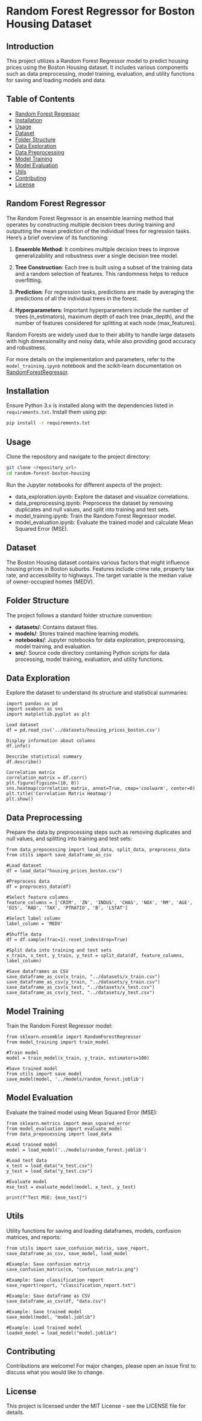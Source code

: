 # Random Forest Regressor for Boston Housing Dataset

## Introduction

This project utilizes a Random Forest Regressor model to predict housing prices using the Boston Housing dataset. It includes various components such as data preprocessing, model training, evaluation, and utility functions for saving and loading models and data.

## Table of Contents

- [Random Forest Regressor](#random-forest-regressor)
- [Installation](#installation)
- [Usage](#usage)
- [Dataset](#dataset)
- [Folder Structure](#folder-structure)
- [Data Exploration](#data-exploration)
- [Data Preprocessing](#data-preprocessing)
- [Model Training](#model-training)
- [Model Evaluation](#model-evaluation)
- [Utils](#utils)
- [Contributing](#contributing)
- [License](#license)

## Random Forest Regressor

The Random Forest Regressor is an ensemble learning method that operates by constructing multiple decision trees during training and outputting the mean prediction of the individual trees for regression tasks. Here’s a brief overview of its functioning:

1. **Ensemble Method**: It combines multiple decision trees to improve generalizability and robustness over a single decision tree model.

2. **Tree Construction**: Each tree is built using a subset of the training data and a random selection of features. This randomness helps to reduce overfitting.

3. **Prediction**: For regression tasks, predictions are made by averaging the predictions of all the individual trees in the forest.

4. **Hyperparameters**: Important hyperparameters include the number of trees (n_estimators), maximum depth of each tree (max_depth), and the number of features considered for splitting at each node (max_features).

Random Forests are widely used due to their ability to handle large datasets with high dimensionality and noisy data, while also providing good accuracy and robustness.

For more details on the implementation and parameters, refer to the `model_training.ipynb` notebook and the scikit-learn documentation on [RandomForestRegressor](https://scikit-learn.org/stable/modules/generated/sklearn.ensemble.RandomForestRegressor.html).


## Installation

Ensure Python 3.x is installed along with the dependencies listed in `requirements.txt`. Install them using pip:
```bash
pip install -r requirements.txt
```

## Usage

Clone the repository and navigate to the project directory:

```bash
git clone <repository_url>
cd random-forest-boston-housing
```

Run the Jupyter notebooks for different aspects of the project:

- data_exploration.ipynb: Explore the dataset and visualize correlations.
- data_preprocessing.ipynb: Preprocess the dataset by removing duplicates and null values, and split into training and test sets.
- model_training.ipynb: Train the Random Forest Regressor model.
- model_evaluation.ipynb: Evaluate the trained model and calculate Mean Squared Error (MSE).

## Dataset

The Boston Housing dataset contains various factors that might influence housing prices in Boston suburbs. Features include crime rate, property tax rate, and accessibility to highways. The target variable is the median value of owner-occupied homes (MEDV).

## Folder Structure

The project follows a standard folder structure convention:

- **datasets/**: Contains dataset files.
- **models/**: Stores trained machine learning models.
- **notebooks/**: Jupyter notebooks for data exploration, preprocessing, model training, and evaluation.
- **src/**: Source code directory containing Python scripts for data processing, model training, evaluation, and utility functions.


## Data Exploration

Explore the dataset to understand its structure and statistical summaries:
```code
import pandas as pd
import seaborn as sns
import matplotlib.pyplot as plt

Load dataset
df = pd.read_csv('../datasets/housing_prices_boston.csv')

Display information about columns
df.info()

Describe statistical summary
df.describe()

Correlation matrix
correlation_matrix = df.corr()
plt.figure(figsize=(10, 8))
sns.heatmap(correlation_matrix, annot=True, cmap='coolwarm', center=0)
plt.title('Correlation Matrix Heatmap')
plt.show()
```

## Data Preprocessing

Prepare the data by preprocessing steps such as removing duplicates and null values, and splitting into training and test sets:
```code
from data_prepocessing import load_data, split_data, preprocess_data
from utils import save_dataframe_as_csv

#Load dataset
df = load_data("housing_prices_boston.csv")

#Preprocess data
df = preprocess_data(df)

#Select feature columns
feature_columns = ['CRIM', 'ZN', 'INDUS', 'CHAS', 'NOX', 'RM', 'AGE', 'DIS', 'RAD', 'TAX', 'PTRATIO', 'B', 'LSTAT']

#Select label column
label_column = 'MEDV'

#Shuffle data
df = df.sample(frac=1).reset_index(drop=True)

#Split data into training and test sets
x_train, x_test, y_train, y_test = split_data(df, feature_columns, label_column)

#Save dataframes as CSV
save_dataframe_as_csv(x_train, "../datasets/x_train.csv")
save_dataframe_as_csv(y_train, "../datasets/y_train.csv")
save_dataframe_as_csv(x_test, "../datasets/x_test.csv")
save_dataframe_as_csv(y_test, "../datasets/y_test.csv")
```

## Model Training

Train the Random Forest Regressor model:

```code
from sklearn.ensemble import RandomForestRegressor
from model_training import train_model

#Train model
model = train_model(x_train, y_train, estimators=100)

#Save trained model
from utils import save_model
save_model(model, '../models/random_forest.joblib')
```

## Model Evaluation

Evaluate the trained model using Mean Squared Error (MSE):

```code
from sklearn.metrics import mean_squared_error
from model_evaluation import evaluate_model
from data_prepocessing import load_data

#Load trained model
model = load_model('../models/random_forest.joblib')

#Load test data
x_test = load_data("x_test.csv")
y_test = load_data("y_test.csv")

#Evaluate model
mse_test = evaluate_model(model, x_test, y_test)

print(f"Test MSE: {mse_test}")
```

## Utils

Utility functions for saving and loading dataframes, models, confusion matrices, and reports:

```code
from utils import save_confusion_matrix, save_report, save_dataframe_as_csv, save_model, load_model

#Example: Save confusion matrix
save_confusion_matrix(cm, "confusion_matrix.png")

#Example: Save classification report
save_report(report, "classification_report.txt")

#Example: Save dataframe as CSV
save_dataframe_as_csv(df, "data.csv")

#Example: Save trained model
save_model(model, "model.joblib")

#Example: Load trained model
loaded_model = load_model("model.joblib")
```

## Contributing

Contributions are welcome! For major changes, please open an issue first to discuss what you would like to change.

## License

This project is licensed under the MIT License - see the LICENSE file for details.
